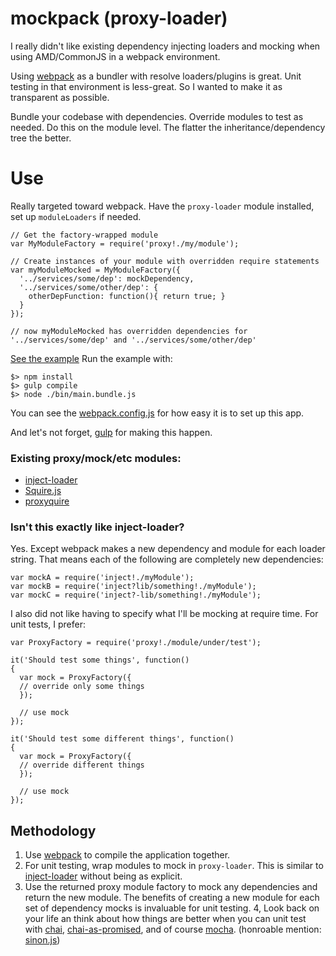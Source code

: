 # mockpack (proxy-loader)
I really didn't like existing dependency injecting loaders and mocking when using AMD/CommonJS in a webpack environment.

Using [webpack](http://webpack.github.io) as a bundler with resolve loaders/plugins is great. Unit testing in that environment is less-great. So I wanted to make it as transparent as possible.

Bundle your codebase with dependencies. Override modules to test as needed. Do this on the module level. The flatter the inheritance/dependency tree the better.

# Use
Really targeted toward webpack. Have the `proxy-loader` module installed, set up `moduleLoaders` if needed.
```
// Get the factory-wrapped module
var MyModuleFactory = require('proxy!./my/module');

// Create instances of your module with overridden require statements
var myModuleMocked = MyModuleFactory({
  '../services/some/dep': mockDependency,
  '../services/some/other/dep': {
    otherDepFunction: function(){ return true; }
  }
});

// now myModuleMocked has overridden dependencies for '../services/some/dep' and '../services/some/other/dep'
```

[See the example](/example/entry.js)
Run the example with:
```
$> npm install
$> gulp compile
$> node ./bin/main.bundle.js
```

You can see the [webpack.config.js](/webpack.config.js) for how easy it is to set up this app.

And let's not forget, [gulp](/gulpfile.js#L47) for making this happen.

### Existing proxy/mock/etc modules:
* [inject-loader](https://github.com/plasticine/inject-loader)
* [Squire.js](https://github.com/iammerrick/Squire.js/)
* [proxyquire](https://github.com/thlorenz/proxyquire)

### Isn't this exactly like inject-loader?
Yes. Except webpack makes a new dependency and module for each loader string. That means each of the following are completely new dependencies:
```
var mockA = require('inject!./myModule');
var mockB = require('inject?lib/something!./myModule');
var mockC = require('inject?-lib/something!./myModule');
```

I also did not like having to specify what I'll be mocking at require time. For unit tests, I prefer:
```
var ProxyFactory = require('proxy!./module/under/test');

it('Should test some things', function()
{
  var mock = ProxyFactory({
  // override only some things
  });
  
  // use mock
});

it('Should test some different things', function()
{
  var mock = ProxyFactory({
  // override different things
  });
  
  // use mock
});
```

## Methodology
1. Use [webpack](//webpack.github.io) to compile the application together.
2. For unit testing, wrap modules to mock in `proxy-loader`. This is similar to [inject-loader](https://github.com/plasticine/inject-loader) without being as explicit.
3. Use the returned proxy module factory to mock any dependencies and return the new module. The benefits of creating a new module for each set of dependency mocks is invaluable for unit testing.
4, Look back on your life an think about how things are better when you can unit test with [chai](http://chaijs.com/), [chai-as-promised](https://github.com/domenic/chai-as-promised/), and of course [mocha](http://mochajs.org/). (honroable mention: [sinon.js](http://sinonjs.org/))

